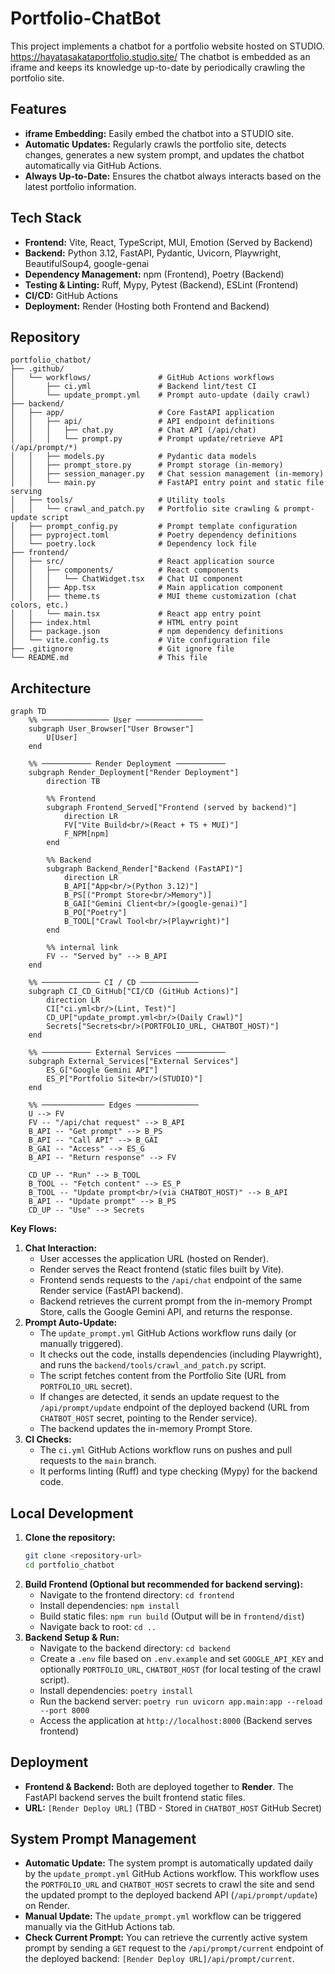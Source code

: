 # Portfolio-ChatBot

This project implements a chatbot for a portfolio website hosted on STUDIO.
<https://hayatasakataportfolio.studio.site/>
The chatbot is embedded as an iframe and keeps its knowledge up-to-date by periodically crawling the portfolio site.

## Features

*   **iframe Embedding:** Easily embed the chatbot into a STUDIO site.
*   **Automatic Updates:** Regularly crawls the portfolio site, detects changes, generates a new system prompt, and updates the chatbot automatically via GitHub Actions.
*   **Always Up-to-Date:** Ensures the chatbot always interacts based on the latest portfolio information.

## Tech Stack

*   **Frontend:** Vite, React, TypeScript, MUI, Emotion (Served by Backend)
*   **Backend:** Python 3.12, FastAPI, Pydantic, Uvicorn, Playwright, BeautifulSoup4, google-genai
*   **Dependency Management:** npm (Frontend), Poetry (Backend)
*   **Testing & Linting:** Ruff, Mypy, Pytest (Backend), ESLint (Frontend)
*   **CI/CD:** GitHub Actions
*   **Deployment:** Render (Hosting both Frontend and Backend)

## Repository

```plaintext
portfolio_chatbot/
├── .github/
│   └── workflows/               # GitHub Actions workflows
│       ├── ci.yml               # Backend lint/test CI
│       └── update_prompt.yml    # Prompt auto-update (daily crawl)
├── backend/
│   ├── app/                     # Core FastAPI application
│   │   ├── api/                 # API endpoint definitions
│   │   │   ├── chat.py          # Chat API (/api/chat)
│   │   │   └── prompt.py        # Prompt update/retrieve API (/api/prompt/*)
│   │   ├── models.py            # Pydantic data models
│   │   ├── prompt_store.py      # Prompt storage (in-memory)
│   │   ├── session_manager.py   # Chat session management (in-memory)
│   │   └── main.py              # FastAPI entry point and static file serving
│   ├── tools/                   # Utility tools
│   │   └── crawl_and_patch.py   # Portfolio site crawling & prompt-update script
│   ├── prompt_config.py         # Prompt template configuration
│   ├── pyproject.toml           # Poetry dependency definitions
│   └── poetry.lock              # Dependency lock file
├── frontend/
│   ├── src/                     # React application source
│   │   ├── components/          # React components
│   │   │   └── ChatWidget.tsx   # Chat UI component
│   │   ├── App.tsx              # Main application component
│   │   ├── theme.ts             # MUI theme customization (chat colors, etc.)
│   │   └── main.tsx             # React app entry point
│   ├── index.html               # HTML entry point
│   ├── package.json             # npm dependency definitions
│   └── vite.config.ts           # Vite configuration file
├── .gitignore                   # Git ignore file
└── README.md                    # This file
```

## Architecture

```mermaid
graph TD
    %% ─────────────── User ───────────────
    subgraph User_Browser["User Browser"]
        U[User]
    end

    %% ─────────── Render Deployment ───────────
    subgraph Render_Deployment["Render Deployment"]
        direction TB

        %% Frontend
        subgraph Frontend_Served["Frontend (served by backend)"]
            direction LR
            FV["Vite Build<br/>(React + TS + MUI)"]
            F_NPM[npm]
        end

        %% Backend
        subgraph Backend_Render["Backend (FastAPI)"]
            direction LR
            B_API["App<br/>(Python 3.12)"]
            B_PS[("Prompt Store<br/>Memory")]
            B_GAI["Gemini Client<br/>(google‑genai)"]
            B_PO["Poetry"]
            B_TOOL["Crawl Tool<br/>(Playwright)"]
        end

        %% internal link
        FV -- "Served by" --> B_API
    end

    %% ───────────── CI / CD ─────────────
    subgraph CI_CD_GitHub["CI/CD (GitHub Actions)"]
        direction LR
        CI["ci.yml<br/>(Lint, Test)"]
        CD_UP["update_prompt.yml<br/>(Daily Crawl)"]
        Secrets["Secrets<br/>(PORTFOLIO_URL, CHATBOT_HOST)"]
    end

    %% ─────────── External Services ───────────
    subgraph External_Services["External Services"]
        ES_G["Google Gemini API"]
        ES_P["Portfolio Site<br/>(STUDIO)"]
    end

    %% ────────────── Edges ──────────────
    U --> FV
    FV -- "/api/chat request" --> B_API
    B_API -- "Get prompt" --> B_PS
    B_API -- "Call API" --> B_GAI
    B_GAI -- "Access" --> ES_G
    B_API -- "Return response" --> FV

    CD_UP -- "Run" --> B_TOOL
    B_TOOL -- "Fetch content" --> ES_P
    B_TOOL -- "Update prompt<br/>(via CHATBOT_HOST)" --> B_API
    B_API -- "Update prompt" --> B_PS
    CD_UP -- "Use" --> Secrets
```

**Key Flows:**

1.  **Chat Interaction:**
    *   User accesses the application URL (hosted on Render).
    *   Render serves the React frontend (static files built by Vite).
    *   Frontend sends requests to the `/api/chat` endpoint of the same Render service (FastAPI backend).
    *   Backend retrieves the current prompt from the in-memory Prompt Store, calls the Google Gemini API, and returns the response.
2.  **Prompt Auto-Update:**
    *   The `update_prompt.yml` GitHub Actions workflow runs daily (or manually triggered).
    *   It checks out the code, installs dependencies (including Playwright), and runs the `backend/tools/crawl_and_patch.py` script.
    *   The script fetches content from the Portfolio Site (URL from `PORTFOLIO_URL` secret).
    *   If changes are detected, it sends an update request to the `/api/prompt/update` endpoint of the deployed backend (URL from `CHATBOT_HOST` secret, pointing to the Render service).
    *   The backend updates the in-memory Prompt Store.
3.  **CI Checks:**
    *   The `ci.yml` GitHub Actions workflow runs on pushes and pull requests to the `main` branch.
    *   It performs linting (Ruff) and type checking (Mypy) for the backend code.

## Local Development

1.  **Clone the repository:**
    ```bash
    git clone <repository-url>
    cd portfolio_chatbot
    ```
2.  **Build Frontend (Optional but recommended for backend serving):**
    *   Navigate to the frontend directory: `cd frontend`
    *   Install dependencies: `npm install`
    *   Build static files: `npm run build` (Output will be in `frontend/dist`)
    *   Navigate back to root: `cd ..`
3.  **Backend Setup & Run:**
    *   Navigate to the backend directory: `cd backend`
    *   Create a `.env` file based on `.env.example` and set `GOOGLE_API_KEY` and optionally `PORTFOLIO_URL`, `CHATBOT_HOST` (for local testing of the crawl script).
    *   Install dependencies: `poetry install`
    *   Run the backend server: `poetry run uvicorn app.main:app --reload --port 8000`
    *   Access the application at `http://localhost:8000` (Backend serves frontend)

## Deployment

*   **Frontend & Backend:** Both are deployed together to **Render**. The FastAPI backend serves the built frontend static files.
*   **URL:** `[Render Deploy URL]` (TBD - Stored in `CHATBOT_HOST` GitHub Secret)

## System Prompt Management

*   **Automatic Update:** The system prompt is automatically updated daily by the `update_prompt.yml` GitHub Actions workflow. This workflow uses the `PORTFOLIO_URL` and `CHATBOT_HOST` secrets to crawl the site and send the updated prompt to the deployed backend API (`/api/prompt/update`) on Render.
*   **Manual Update:** The `update_prompt.yml` workflow can be triggered manually via the GitHub Actions tab.
*   **Check Current Prompt:** You can retrieve the currently active system prompt by sending a `GET` request to the `/api/prompt/current` endpoint of the deployed backend: `[Render Deploy URL]/api/prompt/current`.
